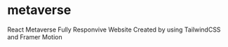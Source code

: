 # metaverse
React Metaverse Fully Responvive Website
Created by using TailwindCSS and Framer Motion
